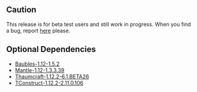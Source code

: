 ## Caution

This release is for beta test users and still work in progress. When you find a bug, report [here](https://github.com/HostaPlantain/Floricraft2/issues/new) please.

## Optional Dependencies

+ [Baubles-1.12-1.5.2](https://minecraft.curseforge.com/projects/baubles/files/2518667)
+ [Mantle-1.12-1.3.3.39](https://minecraft.curseforge.com/projects/mantle/files/2630843)
+ [Thaumcraft-1.12.2-6.1.BETA26](https://minecraft.curseforge.com/projects/thaumcraft/files/2629023)
+ [TConstruct-1.12.2-2.11.0.106](https://minecraft.curseforge.com/projects/tinkers-construct/files/2630883)